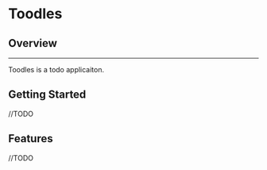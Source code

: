 # Toodles

## Overview
---
Toodles is a todo applicaiton.

## Getting Started
//TODO

## Features
//TODO
